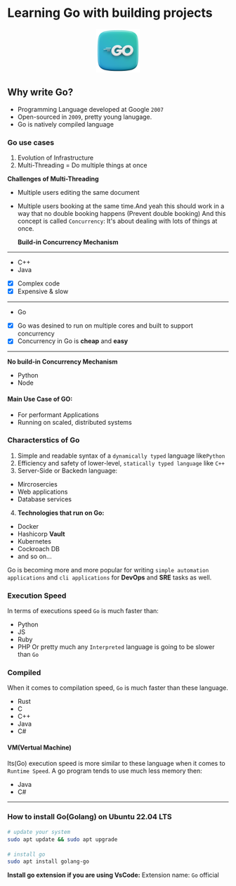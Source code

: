 # Learning Go with building projects

<!-- This is the logo -->

<div style="text-align: center;">
    <img src="./Assets/golang.png" alt="Golang Logo" width="100" />
</div>

<!-- Here is the complete overview of this learning documentery-->

## Why write Go?

- Programming Language developed at Google `2007`
- Open-sourced in `2009`, pretty young lanugage.
- Go is natively compiled language

### Go use cases

1. Evolution of Infrastructure
2. Multi-Threading = Do multiple things at once

**Challenges of Multi-Threading**

- Multiple users editing the same document
- Multiple users booking at the same time.And yeah this should work in a way that no double booking happens (Prevent double booking)
  And this concept is called `Concurrency`: It's about dealing with lots of things at once.

  **Build-in Concurrency Mechanism**

---

- C++
- Java

- [x] Complex code
- [x] Expensive & slow

---

- Go
- [x] Go was desined to run on multiple cores and built to support concurrency
- [x] Concurrency in Go is **cheap** and **easy**

---

**No build-in Concurrency Mechanism**

- Python
- Node

#### Main Use Case of GO:

- For performant Applications
- Running on scaled, distributed systems

### Characterstics of Go

1.  Simple and readable syntax of a `dynamically typed` language like`Python`
2.  Efficiency and safety of lower-level, `statically typed language` like `C++`
3.  Server-Side or Backedn language:

- Mircrosercies
- Web applications
- Database services

4.  **Technologies that run on Go:**

- Docker
- Hashicorp **Vault**
- Kubernetes
- Cockroach DB
- and so on...

Go is becoming more and more popular for writing `simple automation applications` and `cli applications` for **DevOps** and **SRE** tasks as well.

### Execution Speed

In terms of executions speed `Go` is much faster than:

- Python
- JS
- Ruby
- PHP
  Or pretty much any `Interpreted` language is going to be slower than `Go`

### Compiled

When it comes to compilation speed, `Go` is much faster than these language.

- Rust
- C
- C++
- Java
- C#

#### VM(Vertual Machine)

Its(Go) execution speed is more similar to these language when it comes to `Runtime Speed`. A go program tends to use much less memory then:

- Java
- C#

---

### How to install Go(Golang) on Ubuntu 22.04 LTS

```bash
# update your system
sudo apt update && sudo apt upgrade

# install go
sudo apt install golang-go
```

**Install go extension if you are using VsCode:**
Extension name: `Go` official
